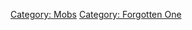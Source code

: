 [Category: Mobs](Category:_Mobs "wikilink") [Category: Forgotten
One](Category:_Forgotten_One "wikilink")

